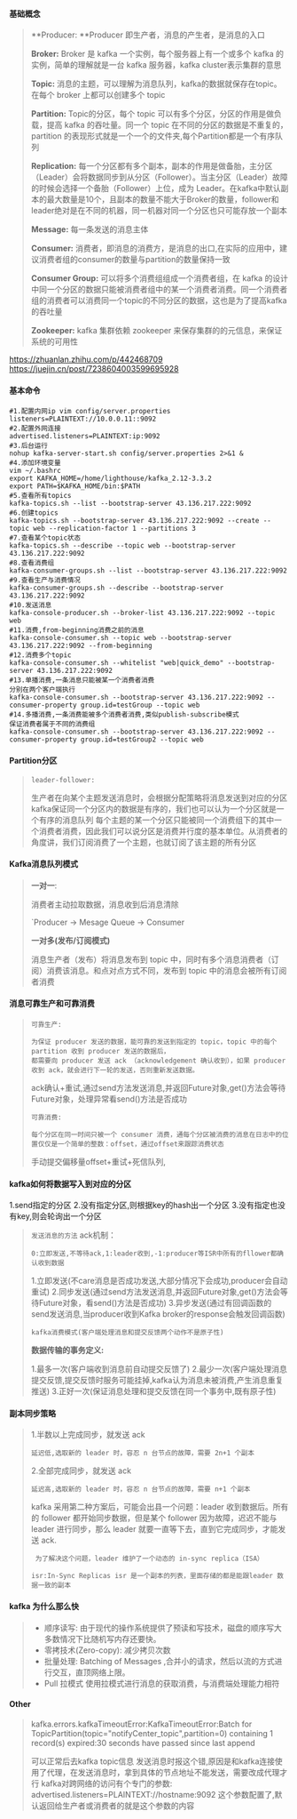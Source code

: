 #### 基础概念

>**Producer: **Producer 即生产者，消息的产生者，是消息的入口
>
>**Broker:**  Broker 是 kafka 一个实例，每个服务器上有一个或多个 kafka 的实例，简单的理解就是一台 kafka 服务器，kafka cluster表示集群的意思
>
>**Topic:**  消息的主题，可以理解为消息队列，kafka的数据就保存在topic。在每个 broker 上都可以创建多个 topic 
>
>**Partition:**  Topic的分区，每个 topic 可以有多个分区，分区的作用是做负载，提高 kafka 的吞吐量。同一个 topic 在不同的分区的数据是不重复的，partition 的表现形式就是一个一个的文件夹,每个Partition都是一个有序队列
>
>**Replication:**  每一个分区都有多个副本，副本的作用是做备胎，主分区（Leader）会将数据同步到从分区（Follower）。当主分区（Leader）故障的时候会选择一个备胎（Follower）上位，成为 Leader。在kafka中默认副本的最大数量是10个，且副本的数量不能大于Broker的数量，follower和leader绝对是在不同的机器，同一机器对同一个分区也只可能存放一个副本
>
>**Message:** 每一条发送的消息主体
>
>**Consumer:** 消费者，即消息的消费方，是消息的出口,在实际的应用中，建议消费者组的consumer的数量与partition的数量保持一致
>
>**Consumer Group:**  可以将多个消费组组成一个消费者组，在 kafka 的设计中同一个分区的数据只能被消费者组中的某一个消费者消费。同一个消费者组的消费者可以消费同一个topic的不同分区的数据，这也是为了提高kafka的吞吐量
>
>**Zookeeper:** kafka 集群依赖 zookeeper 来保存集群的的元信息，来保证系统的可用性

https://zhuanlan.zhihu.com/p/442468709
https://juejin.cn/post/7238604003599695928

####  基本命令

```
#1.配置内网ip vim config/server.properties
listeners=PLAINTEXT://10.0.0.11::9092
#2.配置外网连接
advertised.listeners=PLAINTEXT:ip:9092
#3.后台运行
nohup kafka-server-start.sh config/server.properties 2>&1 &
#4.添加环境变量
vim ~/.bashrc
export KAFKA_HOME=/home/lighthouse/kafka_2.12-3.3.2
export PATH=$KAFKA_HOME/bin:$PATH
#5.查看所有topics
kafka-topics.sh --list --bootstrap-server 43.136.217.222:9092
#6.创建topics
kafka-topics.sh --bootstrap-server 43.136.217.222:9092 --create --topic web --replication-factor 1 --partitions 3
#7.查看某个topic状态
kafka-topics.sh --describe --topic web --bootstrap-server 43.136.217.222:9092
#8.查看消费组
kafka-consumer-groups.sh --list --bootstrap-server 43.136.217.222:9092
#9.查看生产与消费情况
kafka-consumer-groups.sh --describe --bootstrap-server 43.136.217.222:9092
#10.发送消息
kafka-console-producer.sh --broker-list 43.136.217.222:9092 --topic web
#11.消费,from-beginning消费之前的消息
kafka-console-consumer.sh --topic web --bootstrap-server 43.136.217.222:9092 --from-beginning
#12.消费多个topic
kafka-console-consumer.sh --whitelist "web|quick_demo" --bootstrap-server 43.136.217.222:9092
#13.单播消费,一条消息只能被某一个消费者消费
分别在两个客户端执行
kafka-console-consumer.sh --bootstrap-server 43.136.217.222:9092 --consumer-property group.id=testGroup --topic web
#14.多播消费,一条消费能被多个消费者消费,类似publish-subscribe模式
保证消费者属于不同的消费组
kafka-console-consumer.sh --bootstrap-server 43.136.217.222:9092 --consumer-property group.id=testGroup2 --topic web
```

####  Partition分区

>`leader-follower:`
>
>生产者在向某个主题发送消息时，会根据分配策略将消息发送到对应的分区
>kafka保证同一个分区内的数据是有序的，我们也可以认为一个分区就是一个有序的消息队列
>每个主题的某一个分区只能被同一个消费组下的其中一个消费者消费，因此我们可以说分区是消费并行度的基本单位。从消费者的角度讲，我们订阅消费了一个主题，也就订阅了该主题的所有分区



#### Kafka消息队列模式

>**一对一**:
>
>消费者主动拉取数据，消息收到后消息清除
>
>`Producer -> Mesage Queue -> Consumer
>
>**一对多(发布/订阅模式)**
>
>消息生产者（发布）将消息发布到 topic 中，同时有多个消息消费者（订阅）消费该消息。和点对点方式不同，发布到 topic 中的消息会被所有订阅者消费



####  消息可靠生产和可靠消费

> `可靠生产:`
>
> ```
> 为保证 producer 发送的数据，能可靠的发送到指定的 topic，topic 中的每个 partition 收到 producer 发送的数据后，
> 都需要向 producer 发送 ack （acknowledgement 确认收到），如果 producer 收到 ack，就会进行下一轮的发送，否则重新发送数据。
> ```
>
> ack确认+重试,通过send方法发送消息,并返回Future对象,get()方法会等待Future对象，处理异常看send()方法是否成功
>
> `可靠消费:`
>
> ```
> 每个分区在同一时间只被一个 consumer 消费，通每个分区被消费的消息在日志中的位置仅仅是一个简单的整数：offset，通过offset来跟踪消费状态
> ```
>
> 手动提交偏移量offset+重试+死信队列,

####  kafka如何将数据写入到对应的分区

1.send指定的分区
2.没有指定分区,则根据key的hash出一个分区
3.没有指定也没有key,则会轮询出一个分区

> `发送消息的方法`
> ack机制：
>
> ```
> 0:立即发送,不等待ack,1:leader收到,-1:producer等ISR中所有的fllower都确认收到数据
> ```
>
> 1.立即发送(不care消息是否成功发送,大部分情况下会成功,producer会自动重试)
> 2.同步发送(通过send方法发送消息,并返回Future对象,get()方法会等待Future对象，看send()方法是否成功)
> 3.异步发送(通过有回调函数的send发送消息,当producer收到Kafka broker的response会触发回调函数)
>
> `kafka消费模式(客户端处理消息和提交反馈两个动作不是原子性)`
>
> **数据传输的事务定义:**
>
> 1.最多一次(客户端收到消息前自动提交反馈了)
> 2.最少一次(客户端处理消息提交反馈,提交反馈时服务可能挂掉,kafka认为消息未被消费,产生消息重复推送)
> 3.正好一次(保证消息处理和提交反馈在同一个事务中,既有原子性)




#### 副本同步策略

>1.半数以上完成同步，就发送 ack
>
>```
>延迟低,选取新的 leader 时，容忍 n 台节点的故障，需要 2n+1 个副本
>```
>
>2.全部完成同步，就发送 ack
>
>```
>延迟高,选取新的 leader 时，容忍 n 台节点的故障，需要 n+1 个副本
>```
>
>kafka 采用第二种方案后，可能会出县一个问题：leader 收到数据后。所有的 follower 都开始同步数据，但是某个 follower 因为故障，迟迟不能与 leader 进行同步，那么 leader 就要一直等下去，直到它完成同步，才能发送 ack.
>
>` 为了解决这个问题，leader 维护了一个动态的 in-sync replica（ISA）`
>
>```
>isr:In-Sync Replicas isr 是一个副本的列表，里面存储的都是能跟leader 数据一致的副本
>```





#### kafka 为什么那么快

>- 顺序读写: 由于现代的操作系统提供了预读和写技术，磁盘的顺序写大多数情况下比随机写内存还要快。
>- 零拷技术(Zero-copy): 减少拷贝次数
>- 批量处理: Batching of Messages ,合并小的请求，然后以流的方式进行交互，直顶网络上限。
>- Pull 拉模式 使用拉模式进行消息的获取消费，与消费端处理能力相符

####  Other

>kafka.errors.kafkaTimeoutError:KafkaTimeoutError:Batch for TopicPartition(topic="notifyCenter_topic",partition=0) containing 1 record(s) expired:30 seconds have passed since last append 
>
>可以正常后去kafka topic信息
>发送消息时报这个错,原因是和kafka连接使用了代理，在发送消息时，拿到具体的节点地址不能发送，需要改成代理才行
>kafka对跨网络的访问有个专门的参数:
>advertised.listeners=PLAINTEXT://hostname:9092
>这个参数配置了,默认返回给生产者或消费者的就是这个参数的内容

